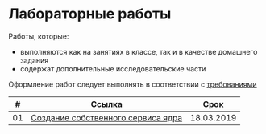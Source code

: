 # Лабораторные работы

Работы, которые:
- выполняются как на занятиях в классе, так и в качестве домашнего задания
- содержат дополнительные исследовательские части

Оформление работ следует выполнять в соответствии с [требованиями](../instructions/how_make_labs.md)

|#|Ссылка|Срок|
|-|-|-|
|01|[Создание собственного сервиса ядра](01_New_system_call.md)|18.03.2019|
